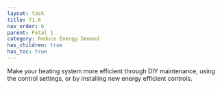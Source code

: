 ```yaml
---
layout: task
title: T1.6
nav_order: 6
parent: Petal 1
category: Reduce Energy Demand
has_children: true
has_toc: true
---
```


Make your heating system more efficient through DIY maintenance, using the control settings, or by installing new energy efficient controls. 

